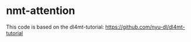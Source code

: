 # nmt-attention

This code is based on the dl4mt-tutorial: https://github.com/nyu-dl/dl4mt-tutorial
